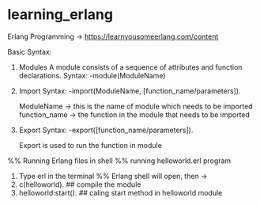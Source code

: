 # learning_erlang

Erlang Programming -> https://learnyousomeerlang.com/content

Basic Syntax:
1) Modules
    A module consists of a sequence of attributes and function declarations.
    Syntax:
    -module(ModuleName)

2) Import
    Syntax: 
    -import(ModuleName, [function_name/parameters]).

    ModuleName -> this is the name of module which needs to be imported
    function_name -> the function in the module that needs to be imported

3) Export
    Syntax:
    -export([function_name/parameters]).

    Export is used to run the function in module

%% Running Erlang files in shell
%% running helloworld.erl program
1) Type erl in the terminal
%% Erlang shell will open, then ->
2) c(helloworld).          ## compile the module
3) helloworld:start().     ## caling start method in helloworld module

